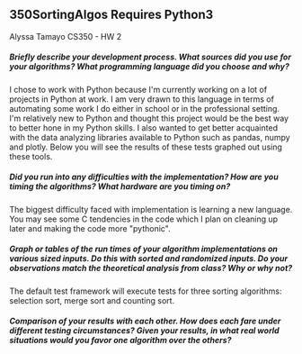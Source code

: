 ## 350SortingAlgos Requires Python3
Alyssa Tamayo CS350 - HW 2

##### Briefly describe your development process. What sources did you use for your algorithms? What programming language did you choose and why?
I chose to work with Python because I'm currently working on a lot of projects in Python at work. I am very drawn to this language in terms of automating some work I do either in school or in the professional setting. I'm relatively new to Python and thought this project would be the best way to better hone in my Python skills. I also wanted to get better acquainted with the data analyzing libraries available to Python such as pandas, numpy and plotly. Below you will see the results of these tests graphed out using these tools.  
##### Did you run into any difficulties with the implementation? How are you timing the algorithms? What hardware are you timing on?
The biggest difficulty faced with implementation is learning a new language. You may see some C tendencies in the code which I plan on cleaning up later and making the code more "pythonic". 

##### Graph or tables of the run times of your algorithm implementations on various sized inputs. Do this with sorted and randomized inputs. Do your observations match the theoretical analysis from class? Why or why not?
The default test framework will execute tests for three sorting algorithms: selection sort, merge sort and counting sort. 


##### Comparison of your results with each other. How does each fare under different testing circumstances? Given your results, in what real world situations would you favor one algorithm over the others?
